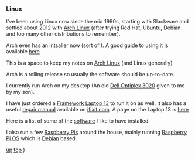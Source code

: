 ### Linux
I've been using Linux now since the mid 1990s, starting with Slackware and settled about 2012 with [Arch Linux](https://archlinux.org/) (after trying Red Hat, Ubuntu, Debian and too many other distributions to remember).  

Arch even has an intsaller now (sort of!). A good guide to using it is available [here](http://formatting-kindle.info/arch.txt)

This is a space to keep my notes on [Arch Linux](https://archlinux.org/) (and Linux generally)

Arch is a rolling release so usually the software should be up-to-date.

I currently run Arch on my desktop (An old [Dell Optiplex 3020](https://www.dell.com/support/home/en-uk/product-support/product/optiplex-3020-desktop/overview) given to me by my son).

I have just ordered a [Framework Laptop 13](https://frame.work/gb/en/laptop13) to run it on as well. It also has a useful [repair manual](https://www.ifixit.com/Device/Framework_Laptop) available on [ifixit.com](https://ifixit.com). A page on the Laptop 13 is [here](../computing/framework_13.md)

Here is a list of some of the [software](../computing/software.md) I like to have installed.

I also run a few [Raspberry Pis](https://www.raspberrypi.com) around the house, mainly running [Raspberry Pi OS](https://www.raspberrypi.com/software/operating-systems/) which is [Debian](https://www.debian.org) based.

[up](README.md)
[top](../README.md)
)
